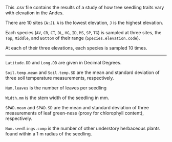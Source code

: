 This .csv file contains the results of a study of how tree seedling traits vary with elevation in the Andes.

There are 10 sites (`A:J`). `A` is the lowest elevation, `J` is the highest elevation. 

Each species (`AV`, `CR`, `CT`, `DL`, `HG`, `ID`, `MS`, `SP`, `TG`) is sampled at three sites, the `Top`, `Middle`, and `Bottom` of their range (`Species.elevation.code`).

At each of their three elevations, each species is sampled 10 times.

***

`Latitude.DD` and `Long.DD` are given in Decimal Degrees.

`Soil.temp.mean` and `Soil.temp.SD` are the mean and standard deviation of three soil temperature measurements, respectively.

`Num.leaves` is the number of leaves per seedling

`Width.mm` is the stem width of the seedling in mm.

`SPAD.mean` and `SPAD.SD` are the mean and standard deviation of three measurements of leaf green-ness (proxy for chlorophyll content), respectively.

`Num.seedlings.comp` is the number of other understory herbaceous plants found within a 1 m radius of the seedling.
